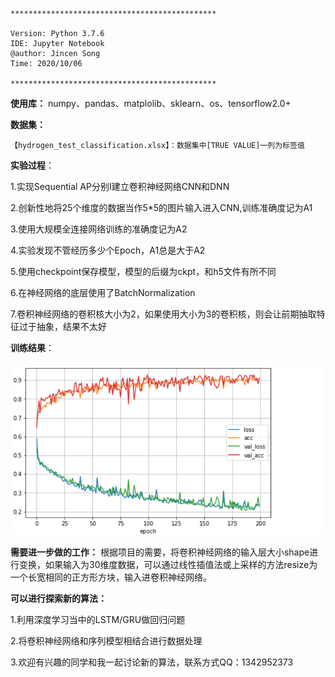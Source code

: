 ```
********************************************** 
 
Version: Python 3.7.6 
IDE: Jupyter Notebook
@author: Jincen Song
Time: 2020/10/06

**********************************************
```



**使用库：**
numpy、pandas、matplolib、sklearn、os、tensorflow2.0+



**数据集：**

```
【hydrogen_test_classification.xlsx】：数据集中[TRUE VALUE]一列为标签值
```



**实验过程**：

1.实现Sequential AP分别I建立卷积神经网络CNN和DNN

2.创新性地将25个维度的数据当作5*5的图片输入进入CNN,训练准确度记为A1

3.使用大规模全连接网络训练的准确度记为A2

4.实验发现不管经历多少个Epoch，A1总是大于A2

5.使用checkpoint保存模型，模型的后缀为ckpt，和h5文件有所不同

6.在神经网络的底层使用了BatchNormalization

7.卷积神经网络的卷积核大小为2，如果使用大小为3的卷积核，则会让前期抽取特征过于抽象，结果不太好



**训练结果**：



![result](https://github.com/Geeksongs/new-algorithm/blob/master/cnn_tensorflow/result.png)



**需要进一步做的工作：**
根据项目的需要，将卷积神经网络的输入层大小shape进行变换，如果输入为30维度数据，可以通过线性插值法或上采样的方法resize为一个长宽相同的正方形方块，输入进卷积神经网络。



**可以进行探索新的算法：**

1.利用深度学习当中的LSTM/GRU做回归问题

2.将卷积神经网络和序列模型相结合进行数据处理

3.欢迎有兴趣的同学和我一起讨论新的算法，联系方式QQ：1342952373
